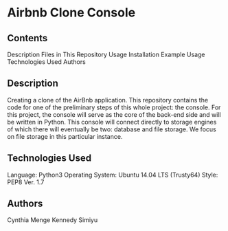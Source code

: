 # Airbnb Clone Console

## Contents
Description
Files in This Repository
Usage
Installation
Example Usage
Technologies Used
Authors

## Description
Creating a clone of the AirBnb application. This repository contains the code for one of the preliminary steps of this whole project: the console. For this project, the console will serve as the core of the back-end side and will be written in Python. This console will connect directly to storage engines of which there will eventually be two: database and file storage. We focus on file storage in this particular instance.

## Technologies Used
Language: Python3
Operating System: Ubuntu 14.04 LTS (Trusty64)
Style: PEP8 Ver. 1.7

## Authors
Cynthia Menge
Kennedy Simiyu

